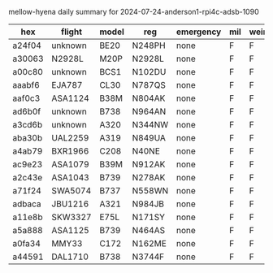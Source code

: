 mellow-hyena daily summary for 2024-07-24-anderson1-rpi4c-adsb-1090

|hex|flight|model|reg|emergency|mil|weirdo|
|--|--|--|--|--|--|--|
|a24f04|unknown|BE20|N248PH|none|F|F|
|a30063|N2928L|M20P|N2928L|none|F|F|
|a00c80|unknown|BCS1|N102DU|none|F|F|
|aaabf6|EJA787|CL30|N787QS|none|F|F|
|aaf0c3|ASA1124|B38M|N804AK|none|F|F|
|ad6b0f|unknown|B738|N964AN|none|F|F|
|a3cd6b|unknown|A320|N344NW|none|F|F|
|aba30b|UAL2259|A319|N849UA|none|F|F|
|a4ab79|BXR1966|C208|N40NE|none|F|F|
|ac9e23|ASA1079|B39M|N912AK|none|F|F|
|a2c43e|ASA1043|B739|N278AK|none|F|F|
|a71f24|SWA5074|B737|N558WN|none|F|F|
|adbaca|JBU1216|A321|N984JB|none|F|F|
|a11e8b|SKW3327|E75L|N171SY|none|F|F|
|a5a888|ASA1125|B739|N464AS|none|F|F|
|a0fa34|MMY33|C172|N162ME|none|F|F|
|a44591|DAL1710|B738|N3744F|none|F|F|
